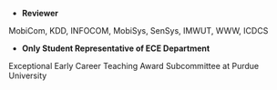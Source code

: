 - <strong>Reviewer</strong>

MobiCom, KDD, INFOCOM, MobiSys, SenSys, IMWUT, WWW, ICDCS

- <strong>Only Student Representative of ECE Department</strong>

Exceptional Early Career Teaching Award Subcommittee at Purdue University